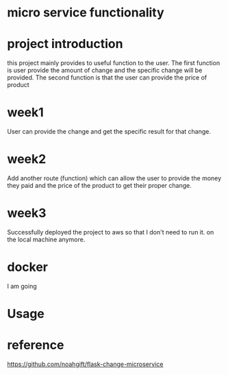 # micro service functionality
# project introduction
this project mainly provides to useful  function to the user. The first function is user provide the amount of change and the specific change will be provided. The second function is that the user can provide the price of product
# week1
User can provide the change and get the specific result for that change.
# week2
Add another route (function) which can allow the user to provide the money they paid and the price of the product to get their proper change.
# week3
Successfully deployed the project to aws so that I don't need to run it. on the local machine anymore.
# docker
I am going
# Usage

# reference
https://github.com/noahgift/flask-change-microservice

